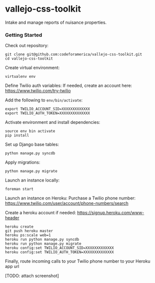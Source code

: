 # vallejo-css-toolkit
Intake and manage reports of nuisance properties.

### Getting Started

Check out repository:
```
git clone git@github.com:codeforamerica/vallejo-css-toolkit.git
cd vallejo-css-toolkit
```

Create virtual environment:
```
virtualenv env
```

Define Twilio auth variables:
If needed, create an account here: https://www.twilio.com/try-twilio

Add the following to `env/bin/activate`:
```
export TWILIO_ACCOUNT_SID=XXXXXXXXXXXXX
export TWILIO_AUTH_TOKEN=XXXXXXXXXXXXXX
```

Activate environment and install dependencies:
```
source env bin activate
pip install 
```

Set up Django base tables:
```
python manage.py syncdb
```

Apply migrations:
```
python manage.py migrate
```

Launch an instance locally:
```
foreman start
```

Launch an instance on Heroku:
Purchase a Twilio phone number: https://www.twilio.com/user/account/phone-numbers/search

Create a heroku account if needed: https://signup.heroku.com/www-header
```
heroku create
git push heroku master
heroku ps:scale web=1
heroku run python manage.py syncdb
heroku run python manage.py migrate
heroku config:set TWILIO_ACCOUNT_SID=XXXXXXXXXXXXX
heroku config:set TWILIO_AUTH_TOKEN=XXXXXXXXXXXXXX
```

Finally, route incoming calls to your Twilio phone number to your Heroku app url

[TODO: attach screenshot]


